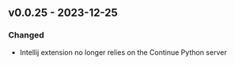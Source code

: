 ## v0.0.25 - 2023-12-25

### Changed

- Intellij extension no longer relies on the Continue Python server
